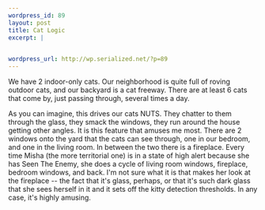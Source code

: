 ```yaml
--- 
wordpress_id: 89
layout: post
title: Cat Logic
excerpt: |
  

wordpress_url: http://wp.serialized.net/?p=89
---
```

<p>We have 2 indoor-only cats. Our neighborhood is quite full of roving outdoor cats, and our backyard is a cat freeway. There are at least 6 cats that come by, just passing through, several times a day.</p>

<p>As you can imagine, this drives our cats <span class="caps">NUTS.</span> They chatter to them through the glass, they smack the windows, they run around the house getting other angles. It is this feature that amuses me most. There are 2 windows onto the yard that the cats can see through, one in our bedroom, and one in the living room. In between the two there is a fireplace. Every time Misha (the more territorial one) is in a state of high alert because she has Seen The Enemy, she does a cycle of living room windows, fireplace, bedroom windows, and back. I'm not sure what it is that makes her look at the fireplace -- the fact that it's glass, perhaps, or that it's such dark glass that she sees herself in it and it sets off the kitty detection thresholds. In any case, it's highly amusing.</p>
